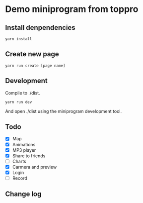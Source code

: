 # Demo miniprogram from toppro

## Install denpendencies

```
yarn install
```

## Create new page

```
yarn run create [page name]
```

## Development

Compile to ./dist.
```
yarn run dev
```

And open ./dist using the miniprogram development tool.

## Todo

- [X] Map
- [X] Animations
- [X] MP3 player
- [X] Share to friends
- [ ] Charts
- [X] Carmera and preview
- [X] Login
- [ ] Record

## Change log


